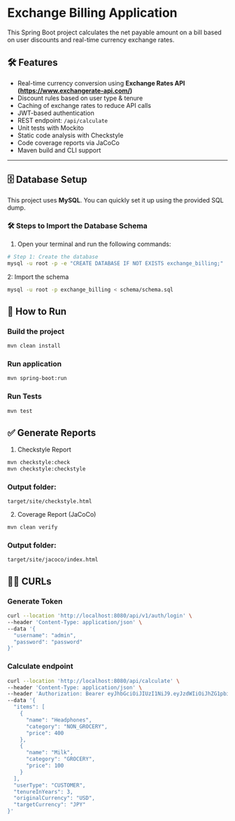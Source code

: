 # Exchange Billing Application

This Spring Boot project calculates the net payable amount on a bill based on user discounts and real-time currency exchange rates.

## 🛠 Features

- Real-time currency conversion using **Exchange Rates API (https://www.exchangerate-api.com/)**
- Discount rules based on user type & tenure
- Caching of exchange rates to reduce API calls
- JWT-based authentication
- REST endpoint: `/api/calculate`
- Unit tests with Mockito
- Static code analysis with Checkstyle
- Code coverage reports via JaCoCo
- Maven build and CLI support

---

## 🗄 Database Setup

This project uses **MySQL**. You can quickly set it up using the provided SQL dump.

### 🛠 Steps to Import the Database Schema

1. Open your terminal and run the following commands:

```bash
# Step 1: Create the database
mysql -u root -p -e "CREATE DATABASE IF NOT EXISTS exchange_billing;"
````
2: Import the schema
```bash
mysql -u root -p exchange_billing < schema/schema.sql
```

## 🚀 How to Run

### Build the project
```bash
mvn clean install
```

### Run application
```bash
mvn spring-boot:run
```

### Run Tests
```bash
mvn test
```

## ✅ Generate Reports
1. Checkstyle Report
```bash
mvn checkstyle:check
mvn checkstyle:checkstyle
```
### Output folder:
`target/site/checkstyle.html`


2. Coverage Report (JaCoCo)
```bash
mvn clean verify
```
### Output folder:
`target/site/jacoco/index.html`

## 👨‍💻 CURLs

### Generate Token
```bash
curl --location 'http://localhost:8080/api/v1/auth/login' \
--header 'Content-Type: application/json' \
--data '{
  "username": "admin",
  "password": "password"
}'
```

### Calculate endpoint
```bash
curl --location 'http://localhost:8080/api/calculate' \
--header 'Content-Type: application/json' \
--header 'Authorization: Bearer eyJhbGciOiJIUzI1NiJ9.eyJzdWIiOiJhZG1pbiIsImlhdCI6MTc0NTA0MjU3MiwiZXhwIjoxNzQ1MDQ2MTcyfQ.4s8qDP2GPkq-Wm9DWZo8FUXiHf_1P2pnIrUMfS2RKbs' \
--data '{
  "items": [
    {
      "name": "Headphones",
      "category": "NON_GROCERY",
      "price": 400
    },
    {
      "name": "Milk",
      "category": "GROCERY",
      "price": 100
    }
  ],
  "userType": "CUSTOMER",
  "tenureInYears": 3,
  "originalCurrency": "USD",
  "targetCurrency": "JPY"
}'
```